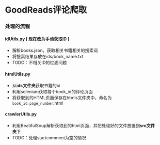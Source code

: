 # GoodReads评论爬取

### 处理的流程

#### idUtils.py [ 现在改为手动获取ID ]

* 解析books.json，获取相关书籍相关的搜索词
* 将搜索结果存放在ids/book_name.txt
* TODO：不相关ID的过滤问题

#### htmlUtils.py

* 从**ids文件夹**获取书籍的id
* 利用selenium获取每个book_id的评论页面
* 将获取到的HTML页面保存在htmls文件夹中，命名为`book_id`_`page_number`.html

#### crawlerUtils.py

* 利用BeatifulSoup解析获取到的html页面，并把处理好的文件放置到**src文件夹**下
* TODO：处理star/comment为空的情况